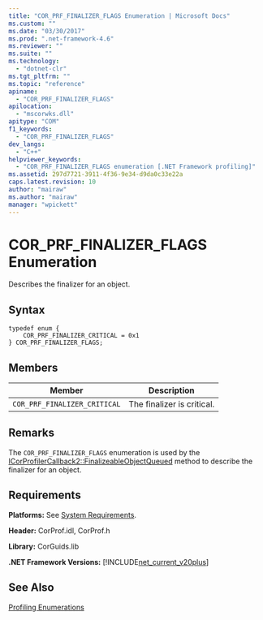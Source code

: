 ```yaml
---
title: "COR_PRF_FINALIZER_FLAGS Enumeration | Microsoft Docs"
ms.custom: ""
ms.date: "03/30/2017"
ms.prod: ".net-framework-4.6"
ms.reviewer: ""
ms.suite: ""
ms.technology: 
  - "dotnet-clr"
ms.tgt_pltfrm: ""
ms.topic: "reference"
apiname: 
  - "COR_PRF_FINALIZER_FLAGS"
apilocation: 
  - "mscorwks.dll"
apitype: "COM"
f1_keywords: 
  - "COR_PRF_FINALIZER_FLAGS"
dev_langs: 
  - "C++"
helpviewer_keywords: 
  - "COR_PRF_FINALIZER_FLAGS enumeration [.NET Framework profiling]"
ms.assetid: 297d7721-3911-4f36-9e34-d9da0c33e22a
caps.latest.revision: 10
author: "mairaw"
ms.author: "mairaw"
manager: "wpickett"
---
```

# COR_PRF_FINALIZER_FLAGS Enumeration
Describes the finalizer for an object.  
  
## Syntax  
  
```  
typedef enum {  
    COR_PRF_FINALIZER_CRITICAL = 0x1  
} COR_PRF_FINALIZER_FLAGS;  
```  
  
## Members  
  
|Member|Description|  
|------------|-----------------|  
|`COR_PRF_FINALIZER_CRITICAL`|The finalizer is critical.|  
  
## Remarks  
 The `COR_PRF_FINALIZER_FLAGS` enumeration is used by the [ICorProfilerCallback2::FinalizeableObjectQueued](../../../../docs/framework/unmanaged-api/profiling/icorprofilercallback2-finalizeableobjectqueued-method.md) method to describe the finalizer for an object.  
  
## Requirements  
 **Platforms:** See [System Requirements](../../../../docs/framework/getting-started/system-requirements.md).  
  
 **Header:** CorProf.idl, CorProf.h  
  
 **Library:** CorGuids.lib  
  
 **.NET Framework Versions:** [!INCLUDE[net_current_v20plus](../../../../includes/net-current-v20plus-md.md)]  
  
## See Also  
 [Profiling Enumerations](../../../../docs/framework/unmanaged-api/profiling/profiling-enumerations.md)
